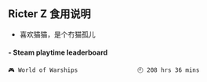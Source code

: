 ## Ricter Z 食用说明
- 喜欢猫猫，是个冇猫孤儿

<!-- steam-box start -->
#### - Steam playtime leaderboard
```text
🎮 World of Warships                 🕘 208 hrs 36 mins
```
<!-- Powered by https://github.com/YouEclipse/steam-box . -->
<!-- steam-box end -->
